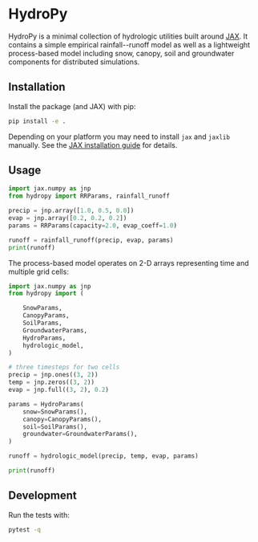 # HydroPy

HydroPy is a minimal collection of hydrologic utilities built around
[JAX](https://github.com/google/jax). It contains a simple empirical
rainfall--runoff model as well as a lightweight process-based model
including snow, canopy, soil and groundwater components for distributed
simulations.

## Installation

Install the package (and JAX) with pip:

```bash
pip install -e .
```

Depending on your platform you may need to install `jax` and `jaxlib`
manually. See the [JAX installation guide](https://github.com/google/jax#installation)
for details.

## Usage

```python
import jax.numpy as jnp
from hydropy import RRParams, rainfall_runoff

precip = jnp.array([1.0, 0.5, 0.0])
evap = jnp.array([0.2, 0.2, 0.2])
params = RRParams(capacity=2.0, evap_coeff=1.0)

runoff = rainfall_runoff(precip, evap, params)
print(runoff)
```

The process-based model operates on 2-D arrays representing time and
multiple grid cells:

```python
import jax.numpy as jnp
from hydropy import (

    SnowParams,
    CanopyParams,
    SoilParams,
    GroundwaterParams,
    HydroParams,
    hydrologic_model,
)

# three timesteps for two cells
precip = jnp.ones((3, 2))
temp = jnp.zeros((3, 2))
evap = jnp.full((3, 2), 0.2)

params = HydroParams(
    snow=SnowParams(),
    canopy=CanopyParams(),
    soil=SoilParams(),
    groundwater=GroundwaterParams(),
)

runoff = hydrologic_model(precip, temp, evap, params)

print(runoff)
```

## Development

Run the tests with:

```bash
pytest -q
```
